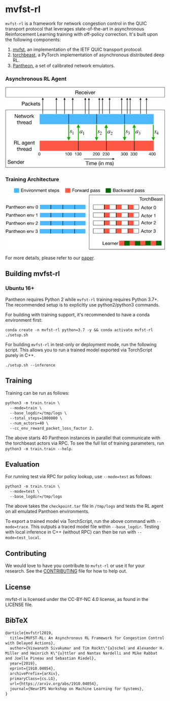 # mvfst-rl
`mvfst-rl` is a framework for network congestion control in the QUIC transport protocol that leverages state-of-the-art in asynchronous Reinforcement Learning training with off-policy correction. It's built upon the following components:
1. [mvfst](https://github.com/facebookincubator/mvfst), an implementation of the IETF QUIC transport protocol.
2. [torchbeast](https://github.com/facebookresearch/torchbeast), a PyTorch implementation of asynchronous distributed deep RL.
3. [Pantheon](https://github.com/StanfordSNR/pantheon), a set of calibrated network emulators.

### Asynchronous RL Agent
![alt text](figures/rl_agent.png "RL Agent")


### Training Architecture
![alt text](figures/training_architecture.png "Training Architecture")


For more details, please refer to our [paper](https://arxiv.org/abs/1910.04054).

## Building mvfst-rl

### Ubuntu 16+

Pantheon requires Python 2 while `mvfst-rl` training requires Python 3.7+. The recommended setup is to explicitly use python2/python3 commands.

For building with training support, it's recommended to have a conda environment first:
```
conda create -n mvfst-rl python=3.7 -y && conda activate mvfst-rl
./setup.sh
```

For building `mvfst-rl` in test-only or deployment mode, run the following script. This allows you to run a trained model exported via TorchScript purely in C++.
```
./setup.sh --inference
```

## Training
Training can be run as follows:
```
python3 -m train.train \
  --mode=train \
  --base_logdir=/tmp/logs \
  --total_steps=1000000 \
  --num_actors=40 \
  --cc_env_reward_packet_loss_factor 2.
```

The above starts 40 Pantheon instances in parallel that communicate with the torchbeast actors via RPC. To see the full list of training parameters, run `python3 -m train.train --help`.

## Evaluation

For running test via RPC for policy lookup, use `--mode=test` as follows:
```
python3 -m train.train \
  --mode=test \
  --base_logdir=/tmp/logs
```

The above takes the `checkpoint.tar` file in `/tmp/logs` and tests the RL agent on all emulated Panthoen environments.

To export a trained model via TorchScript, run the above command with `--mode=trace`. This outputs a traced model file within `--base_logdir`. Testing with local inference in C++ (without RPC) can then be run with `--mode=test_local`.

## Contributing
We would love to have you contribute to `mvfst-rl` or use it for your research. See the [CONTRIBUTING](CONTRIBUTING.md) file for how to help out.

## License
mvfst-rl is licensed under the CC-BY-NC 4.0 license, as found in the LICENSE file.

## BibTeX

```
@article{mvfstrl2019,
  title={MVFST-RL: An Asynchronous RL Framework for Congestion Control with Delayed Actions},
  author={Viswanath Sivakumar and Tim Rockt\"{a}schel and Alexander H. Miller and Heinrich K\"{u}ttler and Nantas Nardelli and Mike Rabbat and Joelle Pineau and Sebastian Riedel},
  year={2019},
  eprint={1910.04054},
  archivePrefix={arXiv},
  primaryClass={cs.LG},
  url={https://arxiv.org/abs/1910.04054},
  journal={NeurIPS Workshop on Machine Learning for Systems},
}
```
